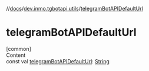 //[docs](../../index.md)/[dev.inmo.tgbotapi.utils](index.md)/[telegramBotAPIDefaultUrl](telegram-bot-a-p-i-default-url.md)



# telegramBotAPIDefaultUrl  
[common]  
Content  
const val [telegramBotAPIDefaultUrl](telegram-bot-a-p-i-default-url.md): [String](https://kotlinlang.org/api/latest/jvm/stdlib/kotlin/-string/index.html)  



